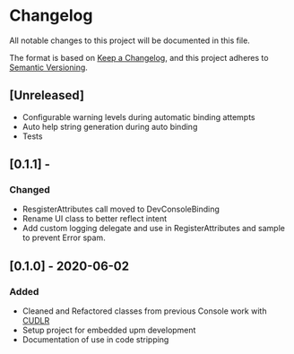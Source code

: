 # Changelog
All notable changes to this project will be documented in this file.

The format is based on [Keep a Changelog](https://keepachangelog.com/en/1.0.0/),
and this project adheres to [Semantic Versioning](https://semver.org/spec/v2.0.0.html).

## [Unreleased]
- Configurable warning levels during automatic binding attempts
- Auto help string generation during auto binding
- Tests

## [0.1.1] - 
### Changed
- ResgisterAttributes call moved to DevConsoleBinding
- Rename UI class to better reflect intent
- Add custom logging delegate and use in RegisterAttributes and sample to prevent Error spam.


## [0.1.0] - 2020-06-02
### Added
- Cleaned and Refactored classes from previous Console work with [CUDLR](https://github.com/proletariatgames/CUDLR)
- Setup project for embedded upm development
- Documentation of use in code stripping
